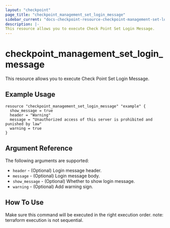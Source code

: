```yaml
---
layout: "checkpoint"
page_title: "checkpoint_management_set_login_message"
sidebar_current: "docs-checkpoint-resource-checkpoint-management-set-login-message"
description: |-
This resource allows you to execute Check Point Set Login Message.
---
```


# checkpoint_management_set_login_message

This resource allows you to execute Check Point Set Login Message.

## Example Usage


```hcl
resource "checkpoint_management_set_login_message" "example" {
  show_message = true
  header = "Warning"
  message = "Unauthorized access of this server is prohibited and punished by law"
  warning = true
}
```

## Argument Reference

The following arguments are supported:

* `header` - (Optional) Login message header. 
* `message` - (Optional) Login message body. 
* `show_message` - (Optional) Whether to show login message. 
* `warning` - (Optional) Add warning sign. 


## How To Use
Make sure this command will be executed in the right execution order. 
note: terraform execution is not sequential.  

